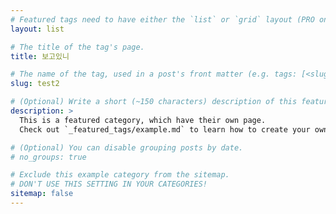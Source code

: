 ```yaml
---
# Featured tags need to have either the `list` or `grid` layout (PRO only).
layout: list

# The title of the tag's page.
title: 보고있니

# The name of the tag, used in a post's front matter (e.g. tags: [<slug>]).
slug: test2

# (Optional) Write a short (~150 characters) description of this featured tag.
description: >
  This is a featured category, which have their own page.
  Check out `_featured_tags/example.md` to learn how to create your own.

# (Optional) You can disable grouping posts by date.
# no_groups: true

# Exclude this example category from the sitemap.
# DON'T USE THIS SETTING IN YOUR CATEGORIES!
sitemap: false
---
```

